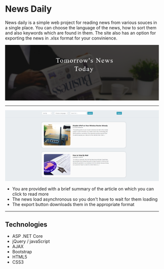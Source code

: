 # News Daily

News daily is a simple web project for reading news from various souces in a single place. You can choose the language of the news, how to sort them and also keywords which are found in them.
The site also has an option for exporting the news in .xlsx format for your convinience.

!['Home-page'](images/homepage.png)

---

!['news-page'](images/news.png)

- You are provided with a brief summary of the article on which you can click to read more
- The news load asynchronous so you don't have to wait for them loading
- The export button downloads them in the appropriate format


---

## Technologies

- ASP .NET Core
- jQuery / javaScript
- AJAX
- Bootstrap
- HTML5
- CSS3
